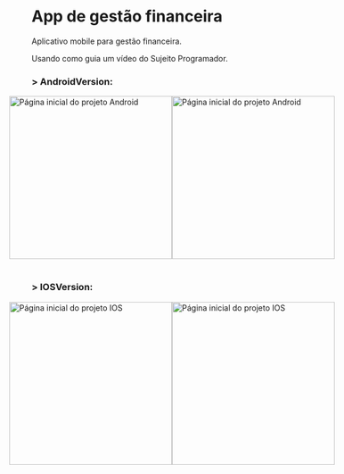 <h1>App de gestão financeira</h1>
<p>Aplicativo mobile para gestão financeira.</p>
<p>Usando como guia um vídeo do Sujeito Programador.</p>
<h3>> AndroidVersion:</h2>
<div style='display: flex; flex-direction: row; alignItems: center; justify-content: center'>
<img src='https://iili.io/XCeeX1.png' alt=' Página inicial do projeto Android' width='292'>
<img src='https://iili.io/XCekLF.png' alt=' Página inicial do projeto Android' width='292'>
</div>
</br>
<h3>> IOSVersion:</h2>
<div style='display: flex; flex-direction: row; alignItems: center; justify-content: center'>
<img src='https://iili.io/XCeQLX.jpg' alt=' Página inicial do projeto IOS' width='292'>
<img src='https://iili.io/XCeLXt.jpg' alt=' Página inicial do projeto IOS' width='292'>
</div>
